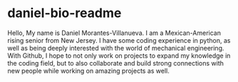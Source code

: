 # daniel-bio-readme
Hello, My name is Daniel Morantes-Villanueva. I am a Mexican-American rising senior from New Jersey. I have some coding experience in python, as well as being deeply interested with the world of mechanical engineering. With Github, I hope to not only work on projects to expand my knowledge in the coding field, but to also collaborate and build strong connections with new people while working on amazing projects as well.
